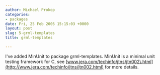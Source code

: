 ```yaml
---
author: Michael Prokop
categories:
- packages
date: Fri, 25 Feb 2005 15:15:03 +0000
layout: post
slug: 5-grml-templates
title: grml-templates

---
```

I've added MinUnit to package grml\-templates. MinUnit is a minimal unit testing framework for C, see [www.jera.com/techinfo/jtns/jtn002\.html](http://www.jera.com/techinfo/jtns/jtn002.html) for more details.
